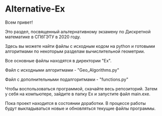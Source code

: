 # Alternative-Ex

Всем привет!

Это раздел, посвященный альтернативному экзамену по Дискретной математике в СПбГЭТУ в 2020 году.

Здесь вы можете найти файлы с исходным кодом на python и готовыми алгоритмами по некоторым разделам вычислительной геометрии.

Все основные файлы находятся в директории "Ex".

Файл с исходными алгоритмами - "Geo_Algorithms.py"

Файл с дополнительными подалгоритмами - "functions.py"

Чтобы воспользоваться программой, скачайте весь репозиторий. Затем у себя на компьютере, зайдите в папку Ex и запустите файл main.exe.

Пока проект находится в состоянии доработки. В процессе работы будут выкладываться новые и обновляться текущие файлы программы.
